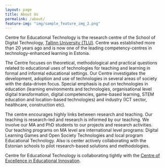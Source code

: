 ```yaml
---
layout: page
title: About Us
permalink: /about/
feature-img: "img/sample_feature_img_2.png"
---
```



Centre for Educational Technology is the research centre of the School of Digital Technology, [Tallinn University (TLU)](http://www.tlu.ee). Centre was established more than 20 years ago and is now one of the leading competency-centres in technology-enhanced learning in Estonia.

The Centre focuses on theoretical, methodological and practical questions related to educational uses of technologies for teaching and learning in formal and informal educational settings. Our Centre investigates the development, adoption and use of technologies in several areas of society with the data-driven focus. Special emphasis is put on technologies in education (learning environments and technologies, organisational level digital transformation, digital competencies, game-based learning, STEM education and location-based technologies) and industry (ICT sector, healthcare, construction etc). 

The centre encourages highly links between research and teaching. Our teaching is research-led and research is informed by our teaching. We involve our MA and PhD students to our projects and research activities. Our teaching programs on MA level are international level programs: Digital Learning Games and Open Society Technologies and local program Educational Technology. Also is center actively collaborating with the Estonian schools to pilot research-based solutions and methodologies. 

Centre for Educational Technology is collaborating tightly with the [Centre of Excellence in Educational Innovation](http://www.tlu.ee/en/TU-Centre-of-Excellence-in-Educational-Innovation).
